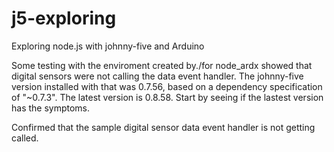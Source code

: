 # j5-exploring
Exploring node.js with johnny-five and Arduino

Some testing with the enviroment created by./for node_ardx showed that digital
sensors were not calling the data event handler.  The johnny-five version
installed with that was 0.7.56, based on a dependency specification of "~0.7.3".
The latest version is 0.8.58.  Start by seeing if the lastest version has the
symptoms.

Confirmed that the sample digital sensor data event handler is not getting called.
